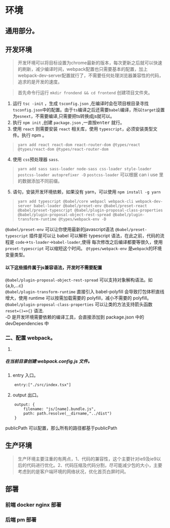 # 环境

## 通用部分。

## 开发环境
> 开发环境可以将目标设置为chrome最新的版本，每次更新之后就可以快速的刷新，减少编译时间，webpack配置也只需要基本的配置，加上webpack-dev-server配置就行了，不需要任何处理浏览器兼容性的代码，追求的是开发的速度。

> 首先命令行运行 `mkdir frondend && cd frontend` 创建项目文件夹。
1. 运行 `tsc -init` ，生成 `tsconfig.json` ,在编译时会在项目根目录寻找`tsconfig.json`中的配置。由于`ts`编译之后还需要`babel`编译，所以`target`设置为`esnext`，不需要编译,只需要把ts转换成js就可以。
2. 执行 `npm init` ,创建 `package.json` ,一直按<kbd>enter</kbd> 就行。
3. 使用 `react` 则需要安装 `react` 相关库，使用 `typescript`，必须安装类型文件。执行 npm 。
> `yarn add react react-dom react-router-dom @types/react @types/react-dom @types/react-router-dom`
4. 使用 `css`预处理器 `sass`.
> `yarn add sass sass-loader node-sass css-loader style-loader postcss-loader autoprefixer -D`  `postcss-loader` 可以根据 can i use 里的数据添加不同前缀。  
5. 语句，安装开发环境依赖，如果没有 yarn，可以使用 `npm install -g yarn`
> `yarn add typescript @babel/core webpacl webpack-cli webpack-dev-server babel-loader @babel/preset-env @babel/preset-react @babel/preset-typescript @babel/plugin-proposal-class-properties @babel/plugin-proposal-object-rest-spread @babel/plugin-transform-runtime @types/webpack-env -D`

`@babel/preset-env` 可以让你使用最新的javascript语法
`@babel/preset-typescript` 插件是可以让 babel 可以解析 typescript 语法，在此之前，代码的流程是 `code`->`ts-loader`->`babel-loader`,使得 每次修改之后编译都要等很久，使用 `preset-typescript` 可以缩短这个时间。
`@types/webpack-env` 是`webpack`的环境变量类型。
#### 以下这些插件属于js兼容语法，开发时不需要配置
`@babel/plugin-proposal-object-rest-spread` 可以支持对象解构语法。如 {a,b,...c}  
`@babel/plugin-transform-runtime` 直接引入 babel-polyfill 会导致打包体积直线增大，使用 runtime 可以按需加载需要的 polyfill，减小不需要的 polyfill。  
`@babel/plugin-proposal-class-properties` 可以让类的方法支持箭头函数`reset=()=>{}` 语法.  
-D 是开发环境需要依赖的编译工具，会直接添加到 package.json 中的 devDependencies 中

### 二、配置 webpack。

1. 

##### 在当前目录创建 webpack.config.js 文件。

1. entry 入口。

```mermaid
    entry:["./src/index.tsx"]
```
2. output 出口。
```mermaid
    output: {
		filename: "js/[name].bundle.js",
		path: path.resolve(__dirname,"../dist")
	}
```
publicPath 可以配置，那么所有的路径都基于publicPath


## 生产环境
> 生产环境主要注重的有两点，1、代码的兼容性，这个主要针对ie9及ie9以后的代码进行优化。2、代码压缩及代码分割，尽可能减少包的大小，主要考虑到的是客户端环境的网络状况，优化首页白屏时间。

## 部署
### 前端 docker nginx 部署


### 后端 pm 部署


